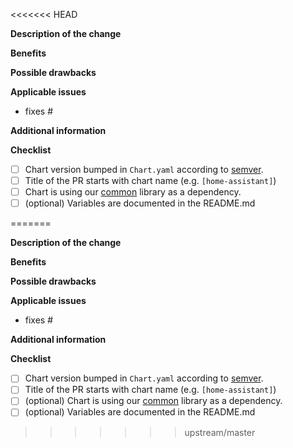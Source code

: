 <<<<<<< HEAD
<!--
Before you open the request please review the following guidelines and tips to help it be more easily integrated:

- Describe the scope of your change - i.e. what the change does.
- Describe any known limitations with your change.
- Please run any tests or examples that can exercise your modified code.

Thank you for contributing! We will try to test and integrate the change as soon as we can. There is no need to bump or check in on a pull request (it will clutter the discussion of the request).

Also don't be worried if the request is closed or not integrated sometimes our priorities might not match the priorities of the pull request. Don't fret, the open source community thrives on forks and GitHub makes it easy to keep your changes in a forked repo.
-->

**Description of the change**

<!-- Describe the scope of your change - i.e. what the change does. -->

**Benefits**

<!-- What benefits will be realized by the code change? -->

**Possible drawbacks**

<!-- Describe any known limitations with your change -->

**Applicable issues**

<!-- Enter any applicable Issues here (You can reference an issue using #) -->
- fixes #

**Additional information**

<!-- If there's anything else that's important and relevant to your pull request, mention that information here.-->

**Checklist** <!-- [Place an '[X]' (no spaces) in all applicable fields. Please remove unrelated fields.] -->
- [ ] Chart version bumped in `Chart.yaml` according to [semver](http://semver.org/).
- [ ] Title of the PR starts with chart name (e.g. `[home-assistant]`)
- [ ] Chart is using our [common](https://github.com/k8s-at-home/charts/tree/master/charts/common) library as a dependency.
- [ ] (optional) Variables are documented in the README.md

<!-- Keep in mind that if you are submitting a new chart, try to use our [common](https://github.com/k8s-at-home/charts/tree/master/charts/common) library as a dependency. This will help maintaining charts here and keep them consistent between each other -->
=======
<!--
Before you open the request please review the following guidelines and tips to help it be more easily integrated:

- Describe the scope of your change - i.e. what the change does.
- Describe any known limitations with your change.
- Please run any tests or examples that can exercise your modified code.

Thank you for contributing! We will try to test and integrate the change as soon as we can. There is no need to bump or check in on a pull request (it will clutter the discussion of the request).

Also don't be worried if the request is closed or not integrated sometimes our priorities might not match the priorities of the pull request. Don't fret, the open source community thrives on forks and GitHub makes it easy to keep your changes in a forked repo.
-->

**Description of the change**

<!-- Describe the scope of your change - i.e. what the change does. -->

**Benefits**

<!-- What benefits will be realized by the code change? -->

**Possible drawbacks**

<!-- Describe any known limitations with your change -->

**Applicable issues**

<!-- Enter any applicable Issues here (You can reference an issue using #) -->
- fixes #

**Additional information**

<!-- If there's anything else that's important and relevant to your pull request, mention that information here.-->

**Checklist** <!-- [Place an '[X]' (no spaces) in all applicable fields. Please remove unrelated fields.] -->
- [ ] Chart version bumped in `Chart.yaml` according to [semver](http://semver.org/).
- [ ] Title of the PR starts with chart name (e.g. `[home-assistant]`)
- [ ] (optional) Chart is using our [common](https://github.com/k8s-at-home/charts/tree/master/charts/common) library as a dependency.
- [ ] (optional) Variables are documented in the README.md

<!-- Keep in mind that if you are submitting a new chart, try to use our [common](https://github.com/k8s-at-home/charts/tree/master/charts/common) library as a dependency. This will help maintaining charts here and keep them consistent between each other -->
>>>>>>> upstream/master
